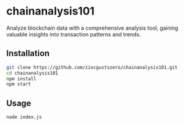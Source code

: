 # chainanalysis101

Analyze blockchain data with a comprehensive analysis tool, gaining valuable insights into transaction patterns and trends.

## Installation

```bash
git clone https://github.com/zincgustszero/chainanalysis101.git
cd chainanalysis101
npm install
npm start
```

## Usage
```bash
node index.js
```
